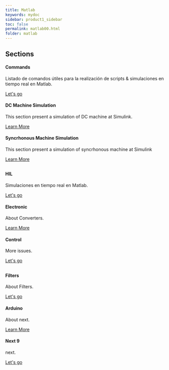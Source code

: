 ```yaml
---
title: Matlab
keywords: mydoc
sidebar: product1_sidebar
toc: false
permalink: matlab00.html
folder: matlab
---
```


<div class="row">
        <div class="col-lg-12">
            <h2 class="page-header">Sections</h2>
        </div>
        <div class="col-md-3 col-sm-6">
            <div class="panel panel-default text-center">
                <div class="panel-heading">
                    <span class="fa-stack fa-3x">
                          <i class="fa fa-circle fa-stack-2x text-primary"></i>
                          <i class="fa fa-laptop fa-stack-1x fa-inverse"></i>
                    </span>
                </div>
                <div class="panel-body">
                    <h4>Commands</h4>
                    <p>Listado de comandos útiles para la realización de scripts & simulaciones en tiempo real en Matlab.</p>
                    <a href="p1_sample1.html" class="btn btn-primary">Let's go</a>
                </div>
            </div>
        </div>
        <div class="col-md-3 col-sm-6">
            <div class="panel panel-default text-center">
                <div class="panel-heading">
                    <span class="fa-stack fa-3x">
                          <i class="fa fa-circle fa-stack-2x text-primary"></i>
                          <i class="fa fa-telegram fa-stack-1x fa-inverse"></i>
                    </span>
                </div>
                <div class="panel-body">
                    <h4>DC Machine Simulation</h4>
                    <p>This section present a simulation of DC machine at Simulink.</p>
                    <a href="p1_sample2.html" class="btn btn-primary">Learn More</a>
                </div>
            </div>
        </div>
        <div class="col-md-3 col-sm-6">
            <div class="panel panel-default text-center">
                <div class="panel-heading">
                    <span class="fa-stack fa-3x">
                          <i class="fa fa-circle fa-stack-2x text-primary"></i>
                          <i class="fa fa-plane fa-stack-1x fa-inverse"></i>
                    </span>
                </div>
                <div class="panel-body">
                    <h4>Syncrhonous Machine Simulation</h4>
                    <p>This section present a simulation of syncrhonous machine at Simulink</p>
                    <a href="p1_sample3.html" class="btn btn-primary">Learn More</a>
                </div>
            </div>
        </div>
</div>  

<div class="row">
        <div class="col-lg-12">
            <h2 class="page-header"></h2>
        </div>
        <div class="col-md-3 col-sm-6">
            <div class="panel panel-default text-center">
                <div class="panel-heading">
                    <span class="fa-stack fa-3x">
                          <i class="fa fa-circle fa-stack-2x text-primary"></i>
                          <i class="fa fa-cogs fa-stack-1x fa-inverse"></i>
                    </span>
                </div>
                <div class="panel-body">
                    <h4>HIL</h4>
                    <p>Simulaciones en tiempo real en Matlab.</p>
                    <a href="p1_sample4.html" class="btn btn-primary">Let's go</a>
                </div>
            </div>
        </div>
        <div class="col-md-3 col-sm-6">
            <div class="panel panel-default text-center">
                <div class="panel-heading">
                    <span class="fa-stack fa-3x">
                          <i class="fa fa-circle fa-stack-2x text-primary"></i>
                          <i class="fa fa-microchip fa-stack-1x fa-inverse"></i>
                    </span>
                </div>
                <div class="panel-body">
                    <h4> Electronic</h4>
                    <p>About Converters.</p>
                    <a href="p1_sample5.html" class="btn btn-primary"> Learn More</a>
                </div>
            </div>
        </div>
        <div class="col-md-3 col-sm-6">
            <div class="panel panel-default text-center">
                <div class="panel-heading">
                    <span class="fa-stack fa-3x">
                          <i class="fa fa-circle fa-stack-2x text-primary"></i>
                          <i class="fa fa-code fa-stack-1x fa-inverse"></i>
                    </span>
                </div>
                <div class="panel-body">
                    <h4>Control</h4>
                    <p>More issues.</p>
                    <a href="p1_sample6.html" class="btn btn-primary">Let's go</a>
                </div>
            </div>
        </div>
</div>

<div class="row">
        <div class="col-lg-12">
            <h2 class="page-header"></h2>
        </div>
        <div class="col-md-3 col-sm-6">
            <div class="panel panel-default text-center">
                <div class="panel-heading">
                    <span class="fa-stack fa-3x">
                          <i class="fa fa-circle fa-stack-2x text-primary"></i>
                          <i class="fa fa-cogs fa-stack-1x fa-inverse"></i>
                    </span>
                </div>
                <div class="panel-body">
                    <h4>Filters</h4>
                    <p>About Filters.</p>
                    <a href="p1_sample7.html" class="btn btn-primary">Let's go</a>
                </div>
            </div>
        </div>
        <div class="col-md-3 col-sm-6">
            <div class="panel panel-default text-center">
                <div class="panel-heading">
                    <span class="fa-stack fa-3x">
                          <i class="fa fa-circle fa-stack-2x text-primary"></i>
                          <i class="fa fa-microchip fa-stack-1x fa-inverse"></i>
                    </span>
                </div>
                <div class="panel-body">
                    <h4> Arduino</h4>
                    <p>About next.</p>
                    <a href="arduino01.html" class="btn btn-primary"> Learn More</a>
                </div>
            </div>
        </div>
        <div class="col-md-3 col-sm-6">
            <div class="panel panel-default text-center">
                <div class="panel-heading">
                    <span class="fa-stack fa-3x">
                          <i class="fa fa-circle fa-stack-2x text-primary"></i>
                          <i class="fa fa-code fa-stack-1x fa-inverse"></i>
                    </span>
                </div>
                <div class="panel-body">
                    <h4>Next 9</h4>
                    <p>next.</p>
                    <a href="p1_sample9.html" class="btn btn-primary">Let's go</a>
                </div>
            </div>
        </div>
</div>